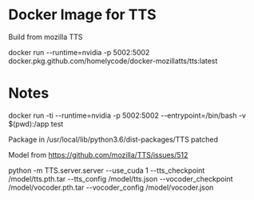 # Docker Image for TTS

Build from mozilla TTS

docker run --runtime=nvidia -p 5002:5002 docker.pkg.github.com/homelycode/docker-mozillatts/tts:latest

# Notes

docker run -ti --runtime=nvidia -p 5002:5002 --entrypoint=/bin/bash -v $(pwd):/app test

Package in /usr/local/lib/python3.6/dist-packages/TTS patched

Model from https://github.com/mozilla/TTS/issues/512

python -m TTS.server.server --use_cuda 1 --tts_checkpoint /model/tts.pth.tar --tts_config /model/tts.json --vocoder_checkpoint /model/vocoder.pth.tar --vocoder_config /model/vocoder.json